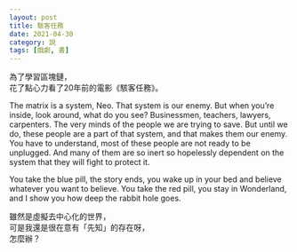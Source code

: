 ```yaml
---
layout: post
title: 駭客任務
date: 2021-04-30
category: 說
tags: [戲劇, 書]
---
```


為了學習區塊鏈，<br>
花了點心力看了20年前的電影《駭客任務》。

<!--more-->

The matrix is a system, Neo. That system is our enemy. But when you’re inside, look around, what do you see? Businessmen, teachers, lawyers, carpenters. The very minds of the people we are trying to save. But until we do, these people are a part of that system, and that makes them our enemy. You have to understand, most of these people are not ready to be unplugged. And many of them are so inert so hopelessly dependent on the system that they will fight to protect it.

You take the blue pill, the story ends, you wake up in your bed and believe whatever you want to believe. You take the red pill, you stay in Wonderland, and I show you how deep the rabbit hole goes.

雖然是虛擬去中心化的世界，<br>
可是我還是很在意有「先知」的存在呀，<br>
怎麼辦？

